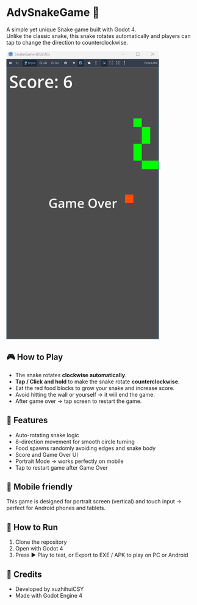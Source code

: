 # AdvSnakeGame 🐍

A simple yet unique Snake game built with Godot 4.  
Unlike the classic snake, this snake rotates automatically and players can tap to change the direction to counterclockwise.

<img src="screenshot.png" width="400">

## 🎮 How to Play

- The snake rotates **clockwise automatically**.
- **Tap / Click and hold** to make the snake rotate **counterclockwise**.
- Eat the red food blocks to grow your snake and increase score.
- Avoid hitting the wall or yourself → it will end the game.
- After game over → tap screen to restart the game.

## 🚀 Features

- Auto-rotating snake logic
- 8-direction movement for smooth circle turning
- Food spawns randomly avoiding edges and snake body
- Score and Game Over UI
- Portrait Mode → works perfectly on mobile
- Tap to restart game after Game Over

## 📱 Mobile friendly

This game is designed for portrait screen (vertical) and touch input → perfect for Android phones and tablets.

## 💾 How to Run

1. Clone the repository
2. Open with Godot 4
3. Press ▶️ Play to test, or Export to EXE / APK to play on PC or Android

## 📌 Credits

- Developed by xuzhihuiCSY
- Made with Godot Engine 4
